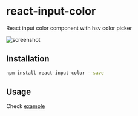 # react-input-color
React input color component with hsv color picker

![screenshot](https://raw.githubusercontent.com/wangzuo/react-input-color/master/screenshot.png)
## Installation
``` sh
npm install react-input-color --save
```
## Usage
Check [example](https://github.com/wangzuo/react-input-color/blob/master/example/app.js)
